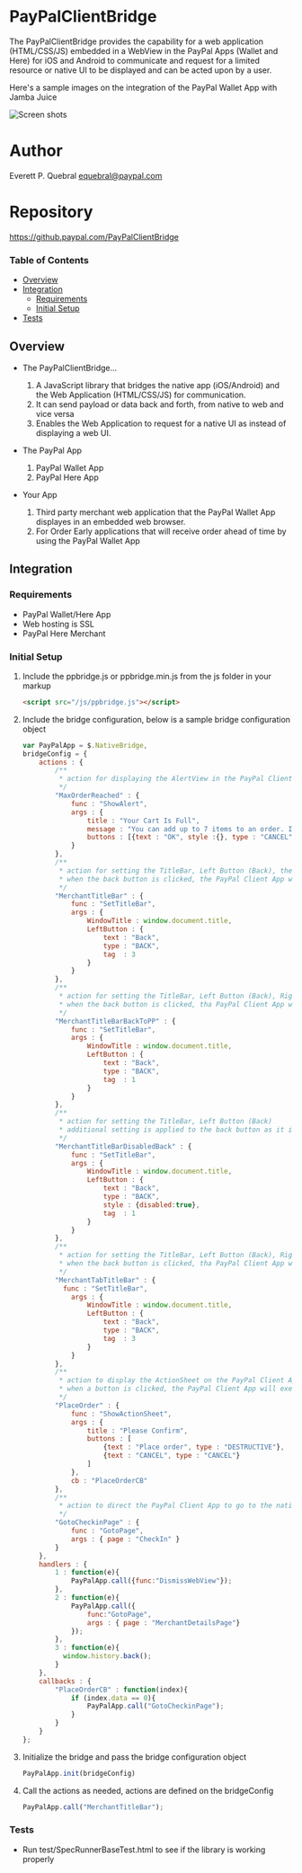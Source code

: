 PayPalClientBridge
==================

The PayPalClientBridge provides the capability for a web application (HTML/CSS/JS) embedded in a WebView in the PayPal Apps (Wallet and Here) for iOS and Android to communicate and request for a limited resource or native UI to be displayed and can be acted upon by a user.


Here's a sample images on the integration of the PayPal Wallet App with Jamba Juice

![Screen shots](https://raw.github.com/paypal/PayPalClientBridge/master/img/JambaJuice.png)


Author
======

  Everett P. Quebral <equebral@paypal.com>


Repository
==========

  https://github.paypal.com/PayPalClientBridge


### Table of Contents

- [Overview](#overview)
- [Integration](#integration)
	- [Requirements](#requirements)
	- [Initial Setup](#initial-setup)
- [Tests](#tests)



Overview
--------

* The PayPalClientBridge...
	1.  A JavaScript library that bridges the native app (iOS/Android) and the Web Application (HTML/CSS/JS) for communication.
	2.  It can send payload or data back and forth, from native to web and vice versa
	3.  Enables the Web Application to request for a native UI as instead of displaying a web UI.

* The PayPal App
	1.  PayPal Wallet App
	2.  PayPal Here App

* Your App
	1.  Third party merchant web application that the PayPal Wallet App displayes in an embedded web browser.
	2.  For Order Early applications that will receive order ahead of time by using the PayPal Wallet App


Integration
-----------

### Requirements

* PayPal Wallet/Here App
* Web hosting is SSL
* PayPal Here Merchant


### Initial Setup

1. Include the ppbridge.js or ppbridge.min.js from the js folder in your markup

	```html
	<script src="/js/ppbridge.js"></script>
	```

2.  Include the bridge configuration, below is a sample bridge configuration object

	```js
	var PayPalApp = $.NativeBridge,
	bridgeConfig = {
		actions : {
			/**
			 * action for displaying the AlertView in the PayPal Client App
			 */
			"MaxOrderReached" : {
				func : "ShowAlert", 
				args : { 
					title : "Your Cart Is Full", 
					message : "You can add up to 7 items to an order. If you have more, please place another order for the remaining items.", 
					buttons : [{text : "OK", style :{}, type : "CANCEL" }]
				}
			},
			/**
			 * action for setting the TitleBar, Left Button (Back), the Right Button is disregarded because the PayPal Client App controls it
			 * when the back button is clicked, the PayPal Client App will call handler tag 3
			 */
			"MerchantTitleBar" : {
				func : "SetTitleBar",
				args : {
					WindowTitle : window.document.title,
					LeftButton : {
						text : "Back",
						type : "BACK",
						tag  : 3
					}
				}
			},
			/**
			 * action for setting the TitleBar, Left Button (Back), Right Button is disregarded because the PayPal Client App controls it.
			 * when the back button is clicked, tha PayPal Client App will call handler tag 1
			 */
			"MerchantTitleBarBackToPP" : {
				func : "SetTitleBar",
				args : {
					WindowTitle : window.document.title,
					LeftButton : {
						text : "Back",
						type : "BACK",
						tag  : 1
					}
				}
			},
			/**
			 * action for setting the TitleBar, Left Button (Back)
			 * additional setting is applied to the back button as it is disabled, it is being shown in PayPal Client App but not clickable
			 */
			"MerchantTitleBarDisabledBack" : {
				func : "SetTitleBar",
				args : {
					WindowTitle : window.document.title,
					LeftButton : {
						text : "Back",
						type : "BACK",
						style : {disabled:true},
						tag  : 1
					}
				}
			},
			/**
			 * action for setting the TitleBar, Left Button (Back), Right Button is disregarded because the PayPal Client App controls it.
			 * when the back button is clicked, tha PayPal Client App will call handler tag 3
			 */
			"MerchantTabTitleBar" : {
			  func : "SetTitleBar",
				args : {
					WindowTitle : window.document.title,
					LeftButton : {
						text : "Back",
						type : "BACK",
						tag  : 3
					}
				}
			},
			/**
			 * action to display the ActionSheet on the PayPal Client App
			 * when a button is clicked, the PayPal Client App will execute the callback handler function "PlaceOrderCB" in the callbacks object.
			 */
			"PlaceOrder" : {
				func : "ShowActionSheet",
				args : {
					title : "Please Confirm",
					buttons : [
						{text : "Place order", type : "DESTRUCTIVE"},
						{text : "CANCEL", type : "CANCEL"}
					]
				},
				cb : "PlaceOrderCB"
			},
			/**
			 * action to direct the PayPal Client App to go to the native page
			 */
			"GotoCheckinPage" : {
				func : "GotoPage",
				args : { page : "CheckIn" }
			}
		},
		handlers : {
			1 : function(e){
				PayPalApp.call({func:"DismissWebView"});
			},
			2 : function(e){
				PayPalApp.call({
					func:"GotoPage",
					args : { page : "MerchantDetailsPage"}
				});
			},
			3 : function(e){
			  window.history.back();
			}
		},
		callbacks : {
			"PlaceOrderCB" : function(index){
				if (index.data == 0){
					PayPalApp.call("GotoCheckinPage");
				}
			}
		}
	};
	```

3.  Initialize the bridge and pass the bridge configuration object

	```js
	PayPalApp.init(bridgeConfig)
	```

4.  Call the actions as needed, actions are defined on the bridgeConfig

	```js
	PayPalApp.call("MerchantTitleBar");
	```


### Tests

* Run test/SpecRunnerBaseTest.html to see if the library is working properly

